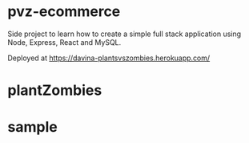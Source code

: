 # pvz-ecommerce
Side project to learn how to create a simple full stack application using Node, Express, React and MySQL.

Deployed at https://davina-plantsvszombies.herokuapp.com/
# plantZombies
# sample
